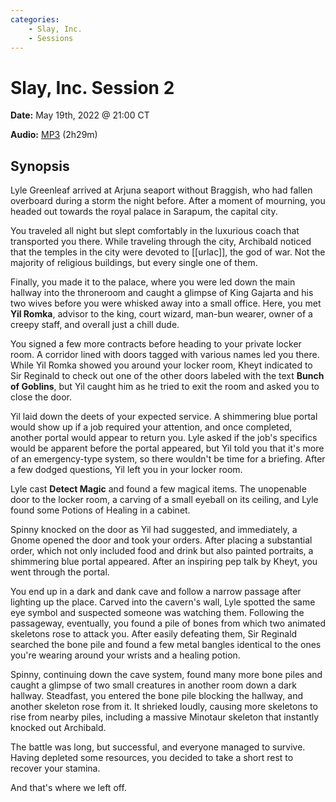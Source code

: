 ```yaml
---
categories:
    - Slay, Inc.
    - Sessions
---
```


# Slay, Inc. Session 2

**Date:** May 19th, 2022 @ 21:00 CT

**Audio:** [MP3](https://drive.google.com/file/d/12DO6MBlBOk6gOlxVqdUMV-kieCmUmT3c/view?usp=drivesdk) (2h29m)

## Synopsis

Lyle Greenleaf arrived at Arjuna seaport without Braggish, who had fallen overboard during a storm the night before. After a moment of mourning, you headed out towards the royal palace in Sarapum, the capital city.

You traveled all night but slept comfortably in the luxurious coach that transported you there. While traveling through the city, Archibald noticed that the temples in the city were devoted to [[urlac]], the god of war. Not the majority of religious buildings, but every single one of them.

Finally, you made it to the palace, where you were led down the main hallway into the throneroom and caught a glimpse of King Gajarta and his two wives before you were whisked away into a small office. Here, you met **Yil Romka**, advisor to the king, court wizard, man-bun wearer, owner of a creepy staff, and overall just a chill dude.

You signed a few more contracts before heading to your private locker room. A corridor lined with doors tagged with various names led you there. While Yil Romka showed you around your locker room, Kheyt indicated to Sir Reginald to check out one of the other doors labeled with the text **Bunch of Goblins**, but Yil caught him as he tried to exit the room and asked you to close the door.

Yil laid down the deets of your expected service. A shimmering blue portal would show up if a job required your attention, and once completed, another portal would appear to return you. Lyle asked if the job's specifics would be apparent before the portal appeared, but Yil told you that it's more of an emergency-type system, so there wouldn't be time for a briefing. After a few dodged questions, Yil left you in your locker room.

Lyle cast **Detect Magic** and found a few magical items. The unopenable door to the locker room, a carving of a small eyeball on its ceiling, and Lyle found some Potions of Healing in a cabinet.

Spinny knocked on the door as Yil had suggested, and immediately, a Gnome opened the door and took your orders. After placing a substantial order, which not only included food and drink but also painted portraits, a shimmering blue portal appeared. After an inspiring pep talk by Kheyt, you went through the portal.

You end up in a dark and dank cave and follow a narrow passage after lighting up the place. Carved into the cavern's wall, Lyle spotted the same eye symbol and suspected someone was watching them. Following the passageway, eventually, you found a pile of bones from which two animated skeletons rose to attack you. After easily defeating them, Sir Reginald searched the bone pile and found a few metal bangles identical to the ones you're wearing around your wrists and a healing potion.

Spinny, continuing down the cave system, found many more bone piles and caught a glimpse of two small creatures in another room down a dark hallway. Steadfast, you entered the bone pile blocking the hallway, and another skeleton rose from it. It shrieked loudly, causing more skeletons to rise from nearby piles, including a massive Minotaur skeleton that instantly knocked out Archibald.

The battle was long, but successful, and everyone managed to survive. Having depleted some resources, you decided to take a short rest to recover your stamina.

And that's where we left off.
